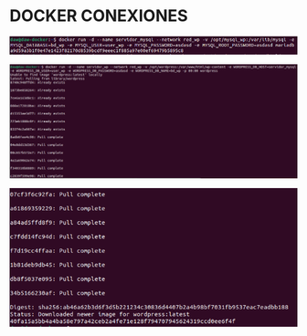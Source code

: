 # DOCKER CONEXIONES

![](imagenes/Captura.PNG)

![](imagenes/Captura2.PNG)

![](imagenes/Captura3.PNG)